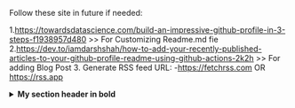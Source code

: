 Follow these site in future if needed:

1.https://towardsdatascience.com/build-an-impressive-github-profile-in-3-steps-f1938957d480  >> For Customizing Readme.md fie
2.https://dev.to/iamdarshshah/how-to-add-your-recently-published-articles-to-your-github-profile-readme-using-github-actions-2k2h  >> For adding Blog Post
3. Generate RSS feed URL:
   -https://fetchrss.com   OR  https://rss.app   
   

<details>
<summary><b>My section header in bold</b></summary>

https://fetchrss.com  >>http://fetchrss.com/rss/60cc1fea215ad3035842550360cc20d5e7b7c6457c0318c2.xml  (Generate RSS feed URL)
https://rss.app   >> https://rss.app/feeds/aR5mQ9lKosLaEiiA.xml (Generate RSS feed URL)

</details>
